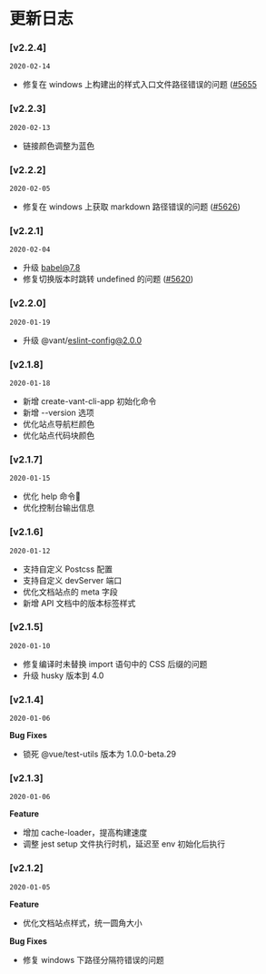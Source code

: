 # 更新日志

### [v2.2.4]
`2020-02-14`

- 修复在 windows 上构建出的样式入口文件路径错误的问题 ([#5655](https://github.com/youzan/vant/pull/5655)


### [v2.2.3]
`2020-02-13`

- 链接颜色调整为蓝色


### [v2.2.2]
`2020-02-05`

- 修复在 windows 上获取 markdown 路径错误的问题 ([#5626](https://github.com/youzan/vant/pull/5626))


### [v2.2.1]
`2020-02-04`

- 升级 babel@7.8
- 修复切换版本时跳转 undefined 的问题 ([#5620](https://github.com/youzan/vant/pull/5620))


### [v2.2.0]
`2020-01-19`

- 升级 @vant/eslint-config@2.0.0


### [v2.1.8]
`2020-01-18`

- 新增 create-vant-cli-app 初始化命令
- 新增 --version 选项
- 优化站点导航栏颜色
- 优化站点代码块颜色


### [v2.1.7]
`2020-01-15`

- 优化 help 命令
- 优化控制台输出信息


### [v2.1.6]
`2020-01-12`

- 支持自定义 Postcss 配置
- 支持自定义 devServer 端口
- 优化文档站点的 meta 字段
- 新增 API 文档中的版本标签样式


### [v2.1.5]
`2020-01-10`

- 修复编译时未替换 import 语句中的 CSS 后缀的问题
- 升级 husky 版本到 4.0


### [v2.1.4]
`2020-01-06`

**Bug Fixes**

- 锁死 @vue/test-utils 版本为 1.0.0-beta.29


### [v2.1.3]
`2020-01-06`

**Feature**

- 增加 cache-loader，提高构建速度
- 调整 jest setup 文件执行时机，延迟至 env 初始化后执行


### [v2.1.2]
`2020-01-05`

**Feature**

- 优化文档站点样式，统一圆角大小

**Bug Fixes**

- 修复 windows 下路径分隔符错误的问题
